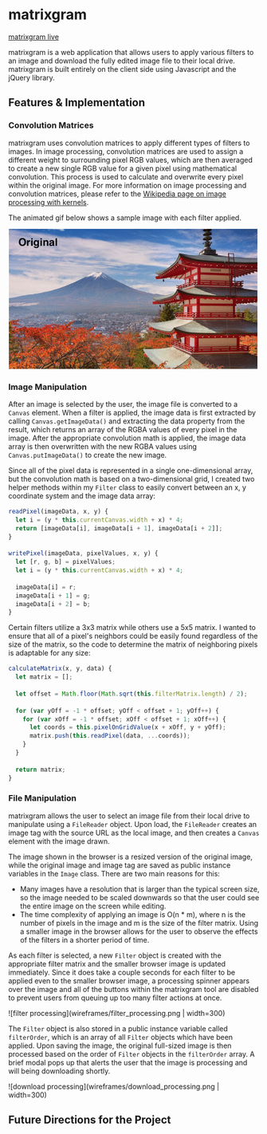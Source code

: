 # matrixgram

[matrixgram live][github-pages]

[github-pages]: https://mellauyellow.github.io/image-processor-javascript-project/

matrixgram is a web application that allows users to apply various filters to an image and download the fully edited image file to their local drive. matrixgram is built entirely on the client side using Javascript and the jQuery library.

## Features & Implementation

### Convolution Matrices
matrixgram uses convolution matrices to apply different types of filters to images. In image processing, convolution matrices are used to assign a different weight to surrounding pixel RGB values, which are then averaged to create a new single RGB value for a given pixel using mathematical convolution. This process is used to calculate and overwrite every pixel within the original image. For more information on image processing and convolution matrices, please refer to the [Wikipedia page on image processing with kernels][wikipedia-page].

[wikipedia-page]: https://en.wikipedia.org/wiki/Kernel_(image_processing)

The animated gif below shows a sample image with each filter applied.

![animated gif of filters](wireframes/filter_gif1.gif)

### Image Manipulation
After an image is selected by the user, the image file is converted to a `Canvas` element. When a filter is applied, the image data is first extracted by calling `Canvas.getImageData()` and extracting the data property from the result, which returns an array of the RGBA values of every pixel in the image. After the appropriate convolution math is applied, the image data array is then overwritten with the new RGBA values using `Canvas.putImageData()` to create the new image.

Since all of the pixel data is represented in a single one-dimensional array, but the convolution math is based on a two-dimensional grid, I created two helper methods within my `Filter` class to easily convert between an x, y coordinate system and the image data array:

```javascript
readPixel(imageData, x, y) {
  let i = (y * this.currentCanvas.width + x) * 4;
  return [imageData[i], imageData[i + 1], imageData[i + 2]];
}

writePixel(imageData, pixelValues, x, y) {
  let [r, g, b] = pixelValues;
  let i = (y * this.currentCanvas.width + x) * 4;

  imageData[i] = r;
  imageData[i + 1] = g;
  imageData[i + 2] = b;
}
```

Certain filters utilize a 3x3 matrix while others use a 5x5 matrix. I wanted to ensure that all of a pixel's neighbors could be easily found regardless of the size of the matrix, so the code to determine the matrix of neighboring pixels is adaptable for any size:

```javascript
calculateMatrix(x, y, data) {
  let matrix = [];

  let offset = Math.floor(Math.sqrt(this.filterMatrix.length) / 2);

  for (var yOff = -1 * offset; yOff < offset + 1; yOff++) {
    for (var xOff = -1 * offset; xOff < offset + 1; xOff++) {
      let coords = this.pixelOnGridValue(x + xOff, y + yOff);
      matrix.push(this.readPixel(data, ...coords));
    }
  }

  return matrix;
}
```

### File Manipulation
matrixgram allows the user to select an image file from their local drive to manipulate using a `FileReader` object.  Upon load, the `FileReader`  creates an image tag with the source URL as the local image, and then creates a `Canvas` element with the image drawn.

The image shown in the browser is a resized version of the original image, while the original image and image tag are saved as public instance variables in the `Image` class. There are two main reasons for this:

  + Many images have a resolution that is larger than the typical screen size, so the image needed to be scaled downwards so that the user could see the entire image on the screen while editing.
  + The time complexity of applying an image is O(n * m), where n is the number of pixels in the image and m is the size of the filter matrix. Using a smaller image in the browser allows for the user to observe the effects of the filters in a shorter period of time.

As each filter is selected, a new `Filter` object is created with the appropriate filter matrix and the smaller browser image is updated immediately. Since it does take a couple seconds for each filter to be applied even to the smaller browser image, a processing spinner appears over the image and all of the buttons within the matrixgram tool are disabled to prevent users from queuing up too many filter actions at once.

![filter processing](wireframes/filter_processing.png | width=300)

 The `Filter` object is also stored in a public instance variable called `filterOrder`, which is an array of all `Filter` objects which have been applied. Upon saving the image, the original full-sized image is then processed based on the order of `Filter` objects in the `filterOrder` array. A brief modal pops up that alerts the user that the image is processing and will being downloading shortly.

 ![download processing](wireframes/download_processing.png | width=300)




## Future Directions for the Project
